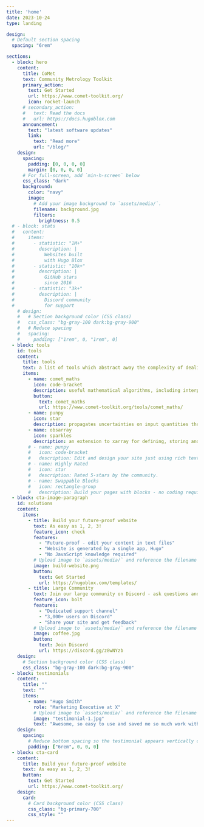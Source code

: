 ```yaml
---
title: 'home'
date: 2023-10-24
type: landing

design:
  # Default section spacing
  spacing: "6rem"

sections:
  - block: hero
    content:
      title: CoMet
      text: Community Metrology Toolkit
      primary_action:
        text: Get Started
        url: https://www.comet-toolkit.org/
        icon: rocket-launch
      # secondary_action:
      #   text: Read the docs
      #   url: https://docs.hugoblox.com
      announcement:
        text: "latest software updates"
        link:
          text: "Read more"
          url: "/blog/"
    design:
      spacing:
        padding: [0, 0, 0, 0]
        margin: [0, 0, 0, 0]
      # For full-screen, add `min-h-screen` below
      css_class: "dark"
      background:
        color: "navy"
        image:
          # Add your image background to `assets/media/`.
          filename: background.jpg
          filters:
            brightness: 0.5
  # - block: stats
  #   content:
  #     items:
  #       - statistic: "1M+"
  #         description: |
  #           Websites built  
  #           with Hugo Blox
  #       - statistic: "10k+"
  #         description: |
  #           GitHub stars  
  #           since 2016
  #       - statistic: "3k+"
  #         description: |
  #           Discord community  
  #           for support
    # design:
    #   # Section background color (CSS class)
    #   css_class: "bg-gray-100 dark:bg-gray-900"
    #   # Reduce spacing
    #   spacing:
    #     padding: ["1rem", 0, "1rem", 0]
  - block: tools
    id: tools
    content:
      title: tools
      text: a list of tools which abstract away the complexity of dealing with uncertainties
      items:
        - name: comet_maths
          icon: code-bracket
          description: useful mathematical algorithms, including interpolation with uncertainties
          button:
            text: comet_maths
            url: https://www.comet-toolkit.org/tools/comet_maths/
        - name: punpy
          icon: star
          description: propagates uncertainties on input quantities through any python function, evaluating the uncertainty on the output
        - name: obsarray
          icon: sparkles
          description: an extension to xarray for defining, storing and interfacing with uncertainty and measurement error-covariance information in NetCDF files using standardised metadata
        # - name: punpy
        #   icon: code-bracket
        #   description: Edit and design your site just using rich text (Markdown) and configurable YAML parameters.
        # - name: Highly Rated
        #   icon: star
        #   description: Rated 5-stars by the community.
        # - name: Swappable Blocks
        #   icon: rectangle-group
        #   description: Build your pages with blocks - no coding required!
  - block: cta-image-paragraph
    id: solutions
    content:
      items:
        - title: Build your future-proof website
          text: As easy as 1, 2, 3!
          feature_icon: check
          features:
            - "Future-proof - edit your content in text files"
            - "Website is generated by a single app, Hugo"
            - "No JavaScript knowledge required"
          # Upload image to `assets/media/` and reference the filename here
          image: build-website.png
          button:
            text: Get Started
            url: https://hugoblox.com/templates/
        - title: Large Community
          text: Join our large community on Discord - ask questions and get live responses
          feature_icon: bolt
          features:
            - "Dedicated support channel"
            - "3,000+ users on Discord"
            - "Share your site and get feedback"
          # Upload image to `assets/media/` and reference the filename here
          image: coffee.jpg
          button:
            text: Join Discord
            url: https://discord.gg/z8wNYzb
    design:
      # Section background color (CSS class)
      css_class: "bg-gray-100 dark:bg-gray-900"
  - block: testimonials
    content:
      title: ""
      text: ""
      items:
        - name: "Hugo Smith"
          role: "Marketing Executive at X"
          # Upload image to `assets/media/` and reference the filename here
          image: "testimonial-1.jpg"
          text: "Awesome, so easy to use and saved me so much work with the swappable pre-designed sections!"
    design:
      spacing:
        # Reduce bottom spacing so the testimonial appears vertically centered between sections
        padding: ["6rem", 0, 0, 0]
  - block: cta-card
    content:
      title: Build your future-proof website
      text: As easy as 1, 2, 3!
      button:
        text: Get Started
        url: https://www.comet-toolkit.org/
    design:
      card:
        # Card background color (CSS class)
        css_class: "bg-primary-700"
        css_style: ""
---
```

